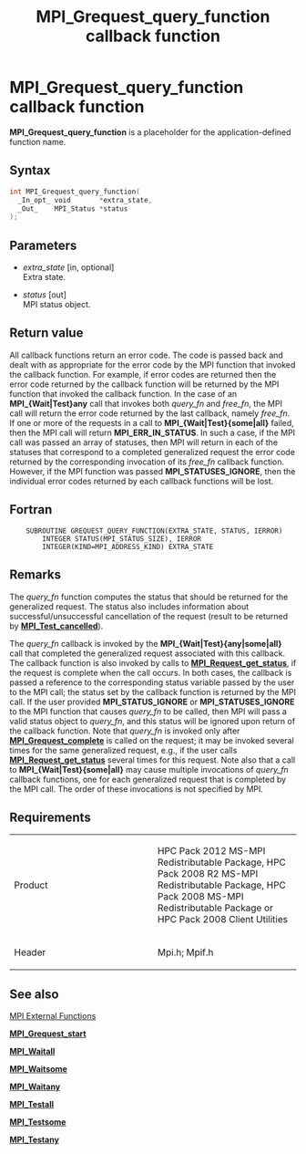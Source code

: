 ﻿---
title: MPI_Grequest_query_function callback function
TOCTitle: MPI_Grequest_query_function callback function
ms:assetid: 5b15fa89-832a-428d-87b7-efd393a20ea1
ms:mtpsurl: https://msdn.microsoft.com/en-us/library/Dn473393(v=VS.85)
ms:contentKeyID: 59360929
ms.date: 03/28/2018
mtps_version: v=VS.85
f1_keywords:
- GREQUEST_QUERY_FUNCTION
- mpi/GREQUEST_QUERY_FUNCTION
- mpi/MPI_Grequest_query_function
- MPI_Grequest_query_function
- mpif/GREQUEST_QUERY_FUNCTION
- mpif/MPI_Grequest_query_function
dev_langs:
- C++
- C
---

# MPI\_Grequest\_query\_function callback function

**MPI\_Grequest\_query\_function** is a placeholder for the application-defined function name.

## Syntax

``` c++
int MPI_Grequest_query_function(
  _In_opt_ void       *extra_state,
  _Out_    MPI_Status *status
);
```

## Parameters

  - *extra\_state* \[in, optional\]  
    Extra state.

  - *status* \[out\]  
    MPI status object.

## Return value

All callback functions return an error code. The code is passed back and dealt with as appropriate for the error code by the MPI function that invoked the callback function. For example, if error codes are returned then the error code returned by the callback function will be returned by the MPI function that invoked the callback function. In the case of an **MPI\_{Wait|Test}any** call that invokes both *query\_fn* and *free\_fn*, the MPI call will return the error code returned by the last callback, namely *free\_fn*. If one or more of the requests in a call to **MPI\_{Wait|Test}{some|all}** failed, then the MPI call will return **MPI\_ERR\_IN\_STATUS**. In such a case, if the MPI call was passed an array of statuses, then MPI will return in each of the statuses that correspond to a completed generalized request the error code returned by the corresponding invocation of its *free\_fn* callback function. However, if the MPI function was passed **MPI\_STATUSES\_IGNORE**, then the individual error codes returned by each callback functions will be lost.

## Fortran

``` FORTRAN
    SUBROUTINE GREQUEST_QUERY_FUNCTION(EXTRA_STATE, STATUS, IERROR)
        INTEGER STATUS(MPI_STATUS_SIZE), IERROR
        INTEGER(KIND=MPI_ADDRESS_KIND) EXTRA_STATE
```

## Remarks

The *query\_fn* function computes the status that should be returned for the generalized request. The status also includes information about successful/unsuccessful cancellation of the request (result to be returned by [**MPI\_Test\_cancelled**](mpi-test-cancelled-function.md)).

The *query\_fn* callback is invoked by the **MPI\_{Wait|Test}{any|some|all}** call that completed the generalized request associated with this callback. The callback function is also invoked by calls to [**MPI\_Request\_get\_status**](mpi-request-get-status-function.md), if the request is complete when the call occurs. In both cases, the callback is passed a reference to the corresponding status variable passed by the user to the MPI call; the status set by the callback function is returned by the MPI call. If the user provided **MPI\_STATUS\_IGNORE** or **MPI\_STATUSES\_IGNORE** to the MPI function that causes *query\_fn* to be called, then MPI will pass a valid status object to *query\_fn*, and this status will be ignored upon return of the callback function. Note that *query\_fn* is invoked only after [**MPI\_Grequest\_complete**](mpi-grequest-complete-function.md) is called on the request; it may be invoked several times for the same generalized request, e.g., if the user calls [**MPI\_Request\_get\_status**](mpi-request-get-status-function.md) several times for this request. Note also that a call to **MPI\_{Wait|Test}{some|all}** may cause multiple invocations of *query\_fn* callback functions, one for each generalized request that is completed by the MPI call. The order of these invocations is not specified by MPI.

## Requirements

<table>
<colgroup>
<col style="width: 50%" />
<col style="width: 50%" />
</colgroup>
<tbody>
<tr class="odd">
<td><p>Product</p></td>
<td><p>HPC Pack 2012 MS-MPI Redistributable Package, HPC Pack 2008 R2 MS-MPI Redistributable Package, HPC Pack 2008 MS-MPI Redistributable Package or HPC Pack 2008 Client Utilities</p></td>
</tr>
<tr class="even">
<td><p>Header</p></td>
<td>Mpi.h;
Mpif.h</td>
</tr>
</tbody>
</table>


## See also

[MPI External Functions](mpi-external-functions.md)

[**MPI\_Grequest\_start**](mpi-grequest-start-function.md)

[**MPI\_Waitall**](mpi-waitall-function.md)

[**MPI\_Waitsome**](mpi-waitsome-function.md)

[**MPI\_Waitany**](mpi-waitany-function.md)

[**MPI\_Testall**](mpi-testall-function.md)

[**MPI\_Testsome**](mpi-testsome-function.md)

[**MPI\_Testany**](mpi-testany-function.md)

